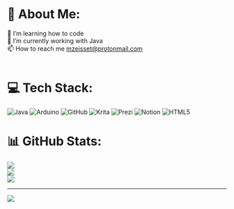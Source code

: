# 💫 About Me:
🔭 I’m learning how to code<br>🌱 I’m currently working with Java<br>📫 How to reach me mzeisset@protonmail.com<br><br>


# 💻 Tech Stack:
![Java](https://img.shields.io/badge/java-%23ED8B00.svg?style=flat&logo=openjdk&logoColor=white) ![Arduino](https://img.shields.io/badge/-Arduino-00979D?style=flat&logo=Arduino&logoColor=white) ![GitHub](https://img.shields.io/badge/github-%23121011.svg?style=flat&logo=github&logoColor=white) ![Krita](https://img.shields.io/badge/Krita-203759?style=flat&logo=krita&logoColor=EEF37B) ![Prezi](https://img.shields.io/badge/Prezi-%23000000.svg?style=flat&logo=Prezi&logoColor=white) ![Notion](https://img.shields.io/badge/Notion-%23000000.svg?style=flat&logo=notion&logoColor=white) ![HTML5](https://img.shields.io/badge/html5-%23E34F26.svg?style=flat&logo=html5&logoColor=white)
# 📊 GitHub Stats:
![](https://github-readme-stats.vercel.app/api?username=Norinia&theme=swift&hide_border=false&include_all_commits=false&count_private=false)<br/>
![](https://github-readme-streak-stats.herokuapp.com/?user=Norinia&theme=swift&hide_border=false)<br/>
![](https://github-readme-stats.vercel.app/api/top-langs/?username=Norinia&theme=swift&hide_border=false&include_all_commits=false&count_private=false&layout=compact)

---
[![](https://visitcount.itsvg.in/api?id=Norinia&icon=4&color=0)](https://visitcount.itsvg.in)

<!-- Proudly created with GPRM ( https://gprm.itsvg.in ) -->


